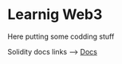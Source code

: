 # Learnig Web3

Here putting some codding stuff

Solidity docs links --> [Docs](https://docs.soliditylang.org/en/latest/)
